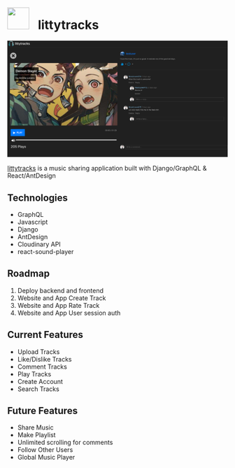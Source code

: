 # <img src="https://django-app-images.s3-us-west-1.amazonaws.com/logoicon.png" width="50" height="50"> &nbsp; littytracks

<img src="screenshot.png"> 

[littytracks](https://littytracks.herokuapp.com/) is a music sharing application built with Django/GraphQL & React/AntDesign

## Technologies
- GraphQL
- Javascript
- Django
- AntDesign
- Cloudinary API
- react-sound-player


## Roadmap
1. Deploy backend and frontend 
2. Website and App Create Track 
3. Website and App Rate Track 
4. Website and App User session auth 

## Current Features
- Upload Tracks
- Like/Dislike Tracks
- Comment Tracks
- Play Tracks
- Create Account
- Search Tracks

## Future Features
- Share Music
- Make Playlist
- Unlimited scrolling for comments
- Follow Other Users
- Global Music Player
